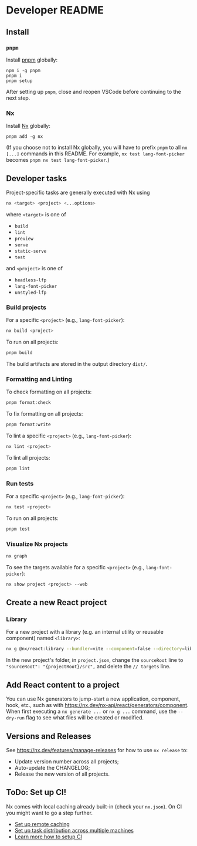 # Developer README

## Install

### `pnpm`

Install [pnpm](https://pnpm.io/installation#using-npm) globally:

```
npm i -g pnpm
pnpm i
pnpm setup
```

After setting up `pnpm`, close and reopen VSCode before continuing to the next step.

### Nx

Install [Nx](https://nx.dev/getting-started/installation#installing-nx-globally) globally:

```
pnpm add -g nx
```

(If you choose not to install Nx globally, you will have to prefix `pnpm` to all `nx [...]` commands in this README. For example, `nx test lang-font-picker` becomes `pnpm nx test lang-font-picker`.)

## Developer tasks

Project-specific tasks are generally executed with Nx using

```bash
nx <target> <project> <...options>
```

where `<target>` is one of

- `build`
- `lint`
- `preview`
- `serve`
- `static-serve`
- `test`

and `<project>` is one of

- `headless-lfp`
- `lang-font-picker`
- `unstyled-lfp`

### Build projects

For a specific `<project>` (e.g., `lang-font-picker`):

```bash
nx build <project>
```

To run on all projects:

```bash
pnpm build
```

The build artifacts are stored in the output directory `dist/`.

### Formatting and Linting

To check formatting on all projects:

```bash
pnpm format:check
```

To fix formatting on all projects:

```bash
pnpm format:write
```

To lint a specific `<project>` (e.g., `lang-font-picker`):

```bash
nx lint <project>
```

To lint all projects:

```bash
pnpm lint
```

### Run tests

For a specific `<project>` (e.g., `lang-font-picker`):

```bash
nx test <project>
```

To run on all projects:

```bash
pnpm test
```

### Visualize Nx projects

```bash
nx graph
```

To see the targets available for a specific `<project>` (e.g., `lang-font-picker`):

```bash
nx show project <project> --web
```

## Create a new React project

### Library

For a new project with a library (e.g. an internal utility or reusable component) named `<library>`:

```bash
nx g @nx/react:library --bundler=vite --component=false --directory=libs/<library> --unitTestRunner=vitest <library>
```

In the new project's folder, in `project.json`, change the `sourceRoot` line to `  "sourceRoot": "{projectRoot}/src",` and delete the `// targets` line.

## Add React content to a project

You can use Nx generators to jump-start a new application, component, hook, etc., such as with https://nx.dev/nx-api/react/generators/component. When first executing a `nx generate ...` or `nx g ...` command, use the `--dry-run` flag to see what files will be created or modified.

## Versions and Releases

See https://nx.dev/features/manage-releases for how to use `nx release` to:

- Update version number across all projects;
- Auto-update the CHANGELOG;
- Release the new version of all projects.

## ToDo: Set up CI!

Nx comes with local caching already built-in (check your `nx.json`). On CI you might want to go a step further.

- [Set up remote caching](https://nx.dev/features/share-your-cache)
- [Set up task distribution across multiple machines](https://nx.dev/nx-cloud/features/distribute-task-execution)
- [Learn more how to setup CI](https://nx.dev/recipes/ci)
